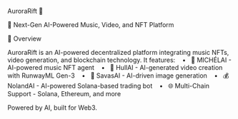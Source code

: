 AuroraRift 🌌

🚀 Next-Gen AI-Powered Music, Video, and NFT Platform

📌 Overview

AuroraRift is an AI-powered decentralized platform integrating music NFTs, video generation, and blockchain technology. It features:
   •   🎵 MICHÉLAI - AI-powered music NFT agent
   •   🎥 HullAI - AI-generated video creation with RunwayML Gen-3
   •   🎨 SavasAI - AI-driven image generation
   •   💰 NolandAI - AI-powered Solana-based trading bot
   •   🌐 Multi-Chain Support - Solana, Ethereum, and more

Powered by AI, built for Web3.